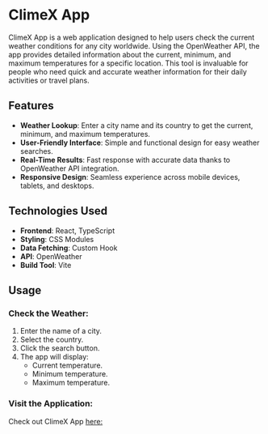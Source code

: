 # ClimeX App

ClimeX App is a web application designed to help users check the current weather conditions for any city worldwide. Using the OpenWeather API, the app provides detailed information about the current, minimum, and maximum temperatures for a specific location. This tool is invaluable for people who need quick and accurate weather information for their daily activities or travel plans.

## Features

- **Weather Lookup**: Enter a city name and its country to get the current, minimum, and maximum temperatures.
- **User-Friendly Interface**: Simple and functional design for easy weather searches.
- **Real-Time Results**: Fast response with accurate data thanks to OpenWeather API integration.
- **Responsive Design**: Seamless experience across mobile devices, tablets, and desktops.

## Technologies Used

- **Frontend**: React, TypeScript
- **Styling**: CSS Modules
- **Data Fetching**: Custom Hook
- **API**: OpenWeather
- **Build Tool**: Vite

## Usage

### Check the Weather:

1. Enter the name of a city.
2. Select the country.
3. Click the search button.
4. The app will display:
   - Current temperature.
   - Minimum temperature.
   - Maximum temperature.

### Visit the Application:

Check out ClimeX App [here:](https://climex.netlify.app/)
